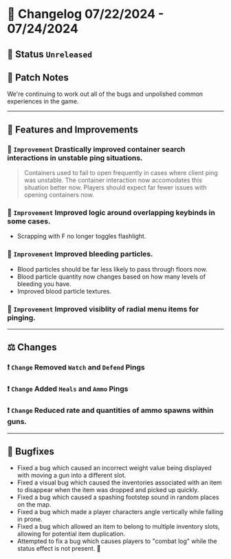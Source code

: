 # :bookmark_tabs:  Changelog 07/22/2024 - 07/24/2024

## :red_circle: Status `Unreleased`
<!-- ## :green_circle: Status `Released` -->

## :speech_balloon: Patch Notes
We're continuing to work out all of the bugs and unpolished common experiences in the game.

________

## :loudspeaker: Features and Improvements

### :arrow_up_small: `Improvement` Drastically improved container search interactions in unstable ping situations.
> Containers used to fail to open frequently in cases where client ping was unstable. The container interaction now
> accomodates this situation better now. Players should expect far fewer issues with opening containers now.

### :arrow_up_small: `Improvement` Improved logic around overlapping keybinds in some cases.
- Scrapping with F no longer toggles flashlight.

### :arrow_up_small: `Improvement` Improved bleeding particles.
- Blood particles should be far less likely to pass through floors now.
- Blood particle quantity now changes based on how many levels of bleeding you have.
- Improved blood particle textures.

### :arrow_up_small: `Improvement` Improved visiblity of radial menu items for pinging.

________

## :balance_scale: Changes

### :exclamation: `Change` Removed `Watch` and `Defend` Pings
### :exclamation: `Change` Added `Heals` and `Ammo` Pings

### :exclamation: `Change` Reduced rate and quantities of ammo spawns within guns.

________

## :bug: Bugfixes
- Fixed a bug which caused an incorrect weight value being displayed with moving a gun into a different slot.
- Fixed a visual bug which caused the inventories associated with an item to disappear when the item was dropped and picked up quickly.
- Fixed a bug which caused a spashing footstep sound in random places on the map.
- Fixed a bug which made a player characters angle vertically while falling in prone.
- Fixed a bug which allowed an item to belong to multiple inventory slots, allowing for potential item duplication.
- Attempted to fix a bug which causes players to "combat log" while the status effect is not present. 🤞
